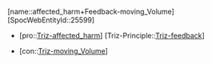 ﻿---
type: TrizContradiction
aliases:
- affected_harm+Feedback-moving_Volume
license: CC BY-SA 4.0
copyright: https://github.com/SpocWeb
IsDeleted: false
IsReadOnly: false
Confidential: public
tags: 
- Triz/Contradiction
---
[name::affected_harm+Feedback-moving_Volume]
[SpocWebEntityId::25599]
+ [pro::[Triz-affected_harm](tech/Triz/Parameter/Triz-affected_harm.md)]
[Triz-Principle::[Triz-feedback](tech/Triz/Sub/Triz-feedback.md)]
- [con::[Triz-moving_Volume](tech/Triz/Parameter/Triz-moving_Volume.md)]

